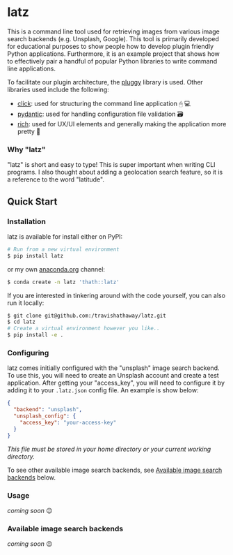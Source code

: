 # latz

[pluggy]: https://pluggy.readthedocs.io/en/stable/
[click]: https://click.palletsprojects.com/
[pydantic]: https://docs.pydantic.dev/
[rich]: https://rich.readthedocs.io/
[anaconda.org]: https://anaconda.org

This is a command line tool used for retrieving images from various image
search backends (e.g. Unsplash, Google). This tool is primarily developed for educational purposes
to show people how to develop plugin friendly Python applications. Furthermore,
it is an example project that shows how to effectively pair a handful of
popular Python libraries to write command line applications.

To facilitate our plugin architecture, the [pluggy][pluggy] library is used.
Other libraries used include the following:

- [click][click]: used for structuring the command line application 🖱 💻
- [pydantic][pydantic]: used for handling configuration file validation 🗃
- [rich][rich]: used for UX/UI elements and generally making the application more pretty 🌈

### Why "latz"

"latz" is short and easy to type! This is super important when writing CLI programs.
I also thought about adding a geolocation search feature, so it is a reference
to the word "latitude".

## Quick Start

### Installation

latz is available for install either on PyPI:

```bash
# Run from a new virtual environment
$ pip install latz
```

or my own [anaconda.org][anaconda.org] channel:

```bash
$ conda create -n latz 'thath::latz'
```

If you are interested in tinkering around with the code yourself, you can also
run it locally:

```bash
$ git clone git@github.com:/travishathaway/latz.git
$ cd latz
# Create a virtual environment however you like..
$ pip install -e .
```

### Configuring

latz comes initially configured with the "unsplash" image search backend. To use this,
you will need to create an Unsplash account and create a test application. After getting
your "access_key", you will need to configure it by adding it to your `.latz.json`
config file. An example is show below:

```json
{
  "backend": "unsplash",
  "unsplash_config": {
    "access_key": "your-access-key"
  }
}
```

_This file must be stored in your home directory or your current working directory._

To see other available image search backends, see [Available image search backends](#available-image-search-backends) below.

### Usage

_coming soon_ 😉

### Available image search backends

_coming soon_ 😉
